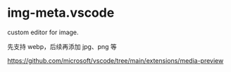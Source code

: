 # img-meta.vscode

custom editor for image.

先支持 webp，后续再添加 jpg、png 等

https://github.com/microsoft/vscode/tree/main/extensions/media-preview

